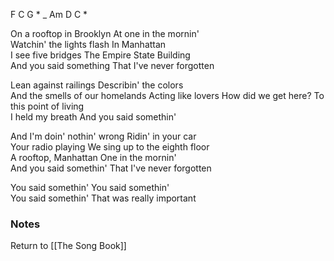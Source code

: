 F C G * _ Am D C *

On a rooftop in Brooklyn  At one in the mornin'  
Watchin' the lights flash  In Manhattan  
I see five bridges  The Empire State Building  
And you said something  That I've never forgotten

Lean against railings  Describin' the colors  
And the smells of our homelands  Acting like lovers
How did we get here?  To this point of living  
I held my breath  And you said somethin'

And I'm doin' nothin' wrong  Ridin' in your car  
Your radio playing  We sing up to the eighth floor  
A rooftop, Manhattan  One in the mornin'  
And you said somethin'  That I've never forgotten

You said somethin'  You said somethin'  
You said somethin'  That was really important

### Notes

Return to [[The Song Book]]